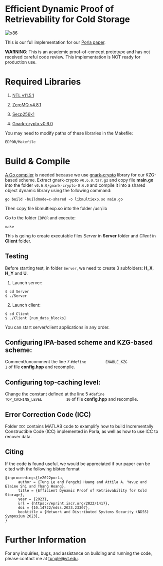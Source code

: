 # Efficient Dynamic Proof of Retrievability for Cold Storage
![x86](https://github.com/vt-asaplab/porla/blob/main/Utils/workflows/x86/badge.svg)

This is our full implementation for our [Porla paper](https://dx.doi.org/10.14722/ndss.2023.23307). 

**WARNING**: This is an academic proof-of-concept prototype and has not received careful code review. This implementation is NOT ready for production use.

# Required Libraries

1. [NTL v11.5.1](http://www.shoup.net/ntl/download.html)

2. [ZeroMQ v4.8.1](https://github.com/zeromq/cppzmq/releases/tag/v4.8.1)

3. [Secp256k1](https://github.com/bitcoin-core/secp256k1/tree/423b6d19d373f1224fd671a982584d7e7900bc93)

4. [Gnark-crypto v0.6.0](https://github.com/ConsenSys/gnark-crypto/releases/tag/v0.6.0)

You may need to modify paths of these libraries in the Makefile:

```
EDPOR/Makefile
```

# Build & Compile
[A Go compiler](https://go.dev/doc/install) is needed because we use [gnark-crypto](https://github.com/ConsenSys/gnark-crypto) library for our KZG-based scheme. Extract gnark-crypto ``v0.6.0.tar.gz`` and copy file **main.go** into the folder ``v0.6.0/gnark-crypto-0.6.0`` and compile it into a shared object dynamic library using the following command:  
```
go build -buildmode=c-shared -o libmultiexp.so main.go
```

Then copy file libmultiexp.so into the folder /usr/lib 

Go to the folder ``EDPOR`` and execute:
``` 
make
```
This is going to create executable files *Server* in **Server** folder and *Client* in **Client** folder.

## Testing

Before starting test, in folder ``Server``, we need to create 3 subfolders: **H_X**, **H_Y** and **U**. 

1. Launch server:
```
$ cd Server
$ ./Server
```
2. Launch client:
```
$ cd Client
$ ./Client [num_data_blocks]
```
You can start server/client applications in any order.

## Configuring IPA-based scheme and KZG-based scheme:
Comment/uncomment the line 7 ``#define         ENABLE_KZG                  1`` of file **config.hpp** and recompile.

## Configuring top-caching level:
Change the constant defined at the line 5 ``#define         TOP_CACHING_LEVEL           10`` of file **config.hpp** and recompile. 

## Error Correction Code (ICC)
Folder ``ICC`` contains MATLAB code to examplify how to build Incrementally Constructible Code (ICC) implemented in Porla, as well as how to use ICC to recover data.

## Citing

If the code is found useful, we would be appreciated if our paper can be cited with the following bibtex format 

```
@inproceedings{le2022porla,
      author = {Tung Le and Pengzhi Huang and Attila A. Yavuz and Elaine Shi and Thang Hoang},
      title = {Efficient Dynamic Proof of Retrievability for Cold Storage},
      year = {2023},
      url = {https://eprint.iacr.org/2022/1417},
      doi = {10.14722/ndss.2023.23307},
      booktitle = {Network and Distributed Systems Security (NDSS) Symposium 2023},
}
```


# Further Information
For any inquiries, bugs, and assistance on building and running the code, please contact me at [tungle@vt.edu](mailto:tungle@vt.edu?Subject=[PORLA]%20Inquiry).

